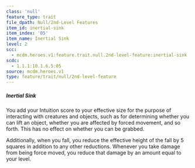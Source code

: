 ```yaml
---
class: 'null'
feature_type: trait
file_dpath: Null/2nd-Level Features
item_id: inertial-sink
item_index: '05'
item_name: Inertial Sink
level: 2
scc:
  - mcdm.heroes.v1:feature.trait.null.2nd-level-feature:inertial-sink
scdc:
  - 1.1.1:10.1.6.5:05
source: mcdm.heroes.v1
type: feature/trait/null/2nd-level-feature
---
```


##### Inertial Sink

You add your Intuition score to your effective size for the purpose of interacting with creatures and objects, such as for determining whether you can lift an object, whether you are affected by forced movement, and so forth. This has no effect on whether you can be grabbed.

Additionally, when you fall, you reduce the effective height of the fall by 5 squares in addition to any other reductions. Whenever you take damage from being force moved, you reduce that damage by an amount equal to your level.
